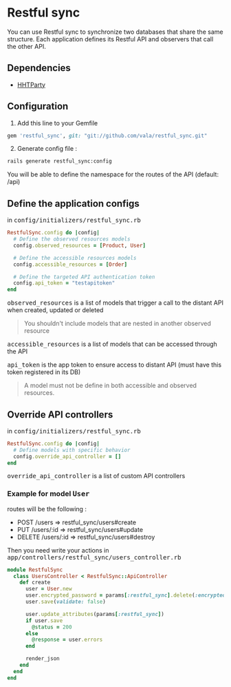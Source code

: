 # Restful sync

You can use Restful sync to synchronize two databases that share the same structure. Each application defines its Restful API and observers that call the other API.

## Dependencies

* [HHTParty](https://github.com/jnunemaker/httparty)

## Configuration

1. Add this line to your Gemfile
```ruby
gem 'restful_sync', git: "git://github.com/vala/restful_sync.git"
```

2. Generate config file :
```bash
rails generate restful_sync:config
```

You will be able to define the namespace for the routes of the API (default: /api)


## Define the application configs

in <tt>config/initializers/restful_sync.rb</tt>
```ruby
RestfulSync.config do |config|
  # Define the observed resources models
  config.observed_resources = [Product, User]

  # Define the accessible resources models
  config.accessible_resources = [Order]

  # Define the targeted API authentication token
  config.api_token = "testapitoken" 
end
```

<tt>observed_resources</tt> is a list of models that trigger a call to the distant API when created, updated or deleted

> You shouldn't include models that are nested in another observed resource

<tt>accessible_resources</tt> is a list of models that can be accessed through the API

<tt>api_token</tt> is the app token to ensure access to distant API (must have this token registered in its DB)

> A model must not be define in both accessible and observed resources.

## Override API controllers

in <tt>config/initializers/restful_sync.rb</tt>
```ruby
RestfulSync.config do |config|
  # Define models with specific behavior
  config.override_api_controller = []
end
```

<tt>override_api_controller</tt> is a list of custom API controllers

### Example for model <tt>User</tt>
  
routes will be the following :
* POST /users => restful_sync/users#create
* PUT /users/:id => restful_sync/users#update
* DELETE /users/:id => restful_sync/users#destroy

Then you need write your actions in <tt>app/controllers/restful_sync/users_controller.rb</tt>

```ruby
module RestfulSync
  class UsersController < RestfulSync::ApiController
    def create
      user = User.new
      user.encrypted_password = params[:restful_sync].delete(:encrypted_password)
      user.save(validate: false)

      user.update_attributes(params[:restful_sync])
      if user.save
        @status = 200
      else
        @response = user.errors 
      end

      render_json
    end
  end
end
```
